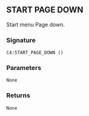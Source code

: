 ## START PAGE DOWN

Start menu Page down.


### Signature

`C4:START_PAGE_DOWN ()`


### Parameters

`None`


### Returns

`None
`